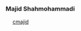 ### Majid Shahmohammadi
<img src="https://cdn-icons-png.flaticon.com/512/174/174857.png" width="15"> [cmajid](https://www.linkedin.com/in/cmajid)
